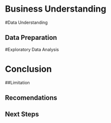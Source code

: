# Business Understanding

#Data Understanding

## Data Preparation

#Exploratory Data Analysis

# Conclusion

##Limitation

## Recomendations

## Next Steps
